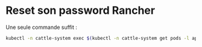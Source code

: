 # Reset son password Rancher 
 
Une seule commande suffit : 
 
``` bash 
kubectl -n cattle-system exec $(kubectl -n cattle-system get pods -l app=rancher | grep 1/1 | head -1 | awk { print $1 }) -- reset-password 
``` 
